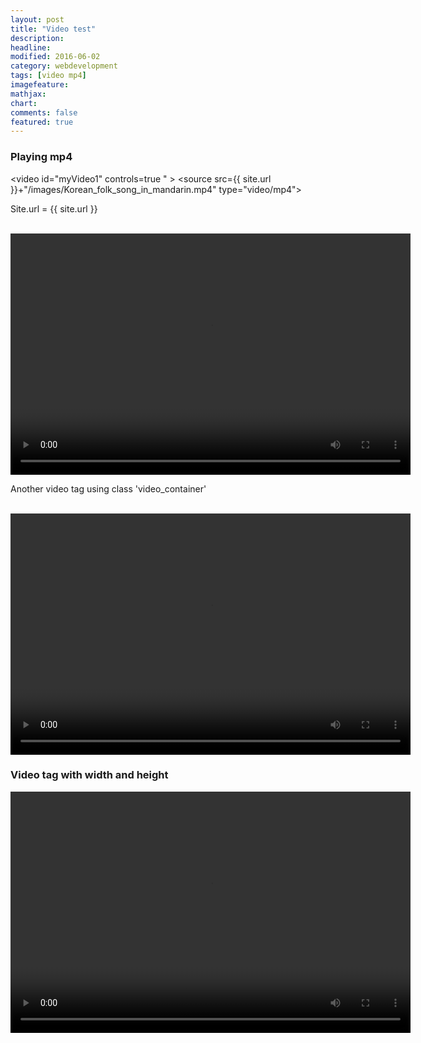 ```yaml
---
layout: post
title: "Video test"
description: 
headline: 
modified: 2016-06-02
category: webdevelopment
tags: [video mp4]
imagefeature: 
mathjax: 
chart: 
comments: false
featured: true
---
```


### Playing mp4

<video id="myVideo1" controls=true "  >
  <source src={{ site.url }}+"/images/Korean_folk_song_in_mandarin.mp4" type="video/mp4"> 

</video>

Site.url = {{ site.url }}
<p> </p>
<br/>

<video width="640" height="386" controls="controls">
  <source src="korean_folk_song_in_mandarin.mp4" type="video/mp4">
</video>

Another video tag using class 'video_container'

</br>

<div class="video_container">
  <video width="640" height="386" controls="controls" allowfullscreen="true" poster="">
    <source src="korean_folk_song_in_mandarin.mp4" type="video/mp4">
  </video> 
</div>


### Video tag with width and height

<video width="640" height="386" controls="controls">
  <source src={{ site.url }}+"/images/Korean_folk_song_in_mandarin.mp4" type="video/mp4">
</video>